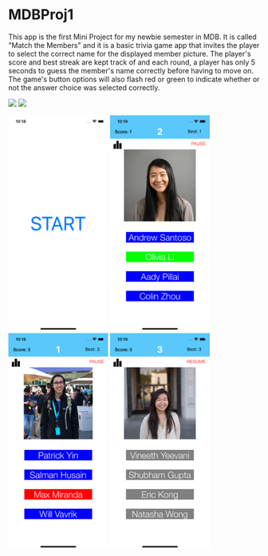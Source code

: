 # MDBProj1

This app is the first Mini Project for my newbie semester in MDB. It is called "Match the Members" and it is a basic trivia game app that
invites the player to select the correct name for the displayed member picture. The player's score and best streak are kept track of and 
each round, a player has only 5 seconds to guess the member's name correctly before having to move on. The game's button options
will also flash red or green to indicate whether or not the answer choice was selected correctly.

<img src="https://openclipart.org/image/2400px/svg_to_png/28580/kablam-Number-Animals-1.png" width="200"/> <img src="https://openclipart.org/download/71101/two.svg" width="300"/>


<img src = "MDBTriviaApp/Simulator%20Screen%20Shot%20-%20iPhone%2011%20Pro%20-%202020-09-21%20at%2010.18.58.png" width = "200">
<img src = "MDBTriviaApp/Simulator%20Screen%20Shot%20-%20iPhone%2011%20Pro%20-%202020-09-21%20at%2010.19.04.png" width = "200">
<img src = "MDBTriviaApp/Simulator%20Screen%20Shot%20-%20iPhone%2011%20Pro%20-%202020-09-21%20at%2010.19.20.png" width = "200">
<img src = "MDBTriviaApp/Simulator%20Screen%20Shot%20-%20iPhone%2011%20Pro%20-%202020-09-21%20at%2010.19.25.png" width = "200">
